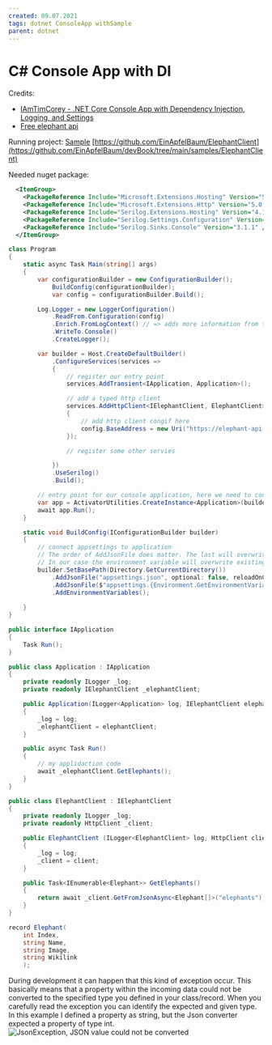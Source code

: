 ```yaml
---
created: 09.07.2021
tags: dotnet ConsoleApp withSample
parent: dotnet
---
```


# C# Console App with DI

Credits:

* [IAmTimCorey - .NET Core Console App with Dependency Injection, Logging, and Settings](https://www.youtube.com/watch?v=GAOCe-2nXqc)
* [Free elephant api](https://elephant-api.herokuapp.com/)

Running project:
[Sample](https://github.com/EinApfelBaum/devBook/tree/main/samples/Record.json)
[https://github.com/EinApfelBaum/ElephantClient](https://github.com/EinApfelBaum/devBook/tree/main/samples/ElephantClient)

Needed nuget package:

```xml
  <ItemGroup>
    <PackageReference Include="Microsoft.Extensions.Hosting" Version="5.0.0" />
    <PackageReference Include="Microsoft.Extensions.Http" Version="5.0.0" />
    <PackageReference Include="Serilog.Extensions.Hosting" Version="4.1.2" />
    <PackageReference Include="Serilog.Settings.Configuration" Version="3.1.0" />
    <PackageReference Include="Serilog.Sinks.Console" Version="3.1.1" />
  </ItemGroup>
```

```csharp
class Program
{
    static async Task Main(string[] args)
    {
        var configurationBuilder = new ConfigurationBuilder();
            BuildConfig(configurationBuilder);
            var config = configurationBuilder.Build();

        Log.Logger = new LoggerConfiguration()
            .ReadFrom.Configuration(config)
            .Enrich.FromLogContext() // => adds more information from the serilog context
            .WriteTo.Console()
            .CreateLogger();

        var builder = Host.CreateDefaultBuilder()
            .ConfigureServices(services =>
            {
                // register our entry point
                services.AddTransient<IApplication, Application>();

                // add a typed http client
                services.AddHttpClient<IElephantClient, ElephantClient>(config =>
                {
                    // add http client congif here
                    config.BaseAddress = new Uri("https://elephant-api.herokuapp.com");
                });

                // register some other servies

            })
            .UseSerilog()
            .Build();

        // entry point for our console application, here we need to concrete implementation.
        var app = ActivatorUtilities.CreateInstance<Application>(builder.Services);
        await app.Run();
    }

    static void BuildConfig(IConfigurationBuilder builder)
    {
        // connect appsettings to application
        // The order of AddJsonFile does matter. The last will overwrite existing configs.
        // In our case the environment variable will overwrite existing configs.
        builder.SetBasePath(Directory.GetCurrentDirectory())
            .AddJsonFile("appsettings.json", optional: false, reloadOnChange: true)
            .AddJsonFile($"appsettings.{Environment.GetEnvironmentVariable("ASPNETCORE_ENVIRONMENT") ?? "Production"}.json", optional: true)
            .AddEnvironmentVariables();
        
    }
}
```

```csharp
public interface IApplication
{
    Task Run();
}

public class Application : IApplication
{
    private readonly ILogger _log;
    private readonly IElephantClient _elephantClient;

    public Application(ILogger<Application> log, IElephantClient elephantClient)
    {
        _log = log;
        _elephantClient = elephantClient;
    }

    public async Task Run()
    {
        // my applidaction code
        await _elephantClient.GetElephants();
    }
}
```

```csharp
public class ElephantClient : IElephantClient
{
    private readonly ILogger _log;
    private readonly HttpClient _client;

    public ElephantClient (ILogger<ElephantClient> log, HttpClient client)
    {
        _log = log;
        _client = client;
    }

    public Task<IEnumerable<Elephant>> GetElephants()
    {
        return await _client.GetFromJsonAsync<Elephant[]>("elephants");
    }
}

record Elephant(
    int Index, 
    string Name,
    string Image,
    string Wikilink
    );
```

During development it can happen that this kind of exception occur. This basically means that a property within the incoming data could not be converted to the specified type you defined in your class/record. When you carefully read the exception you can identify the expected and given type. In this example I defined a property as string, but the Json converter expected a property of type int.
![JsonException, JSON value could not be converted](/assets/images/2021-07-09-21-45-26.png)
